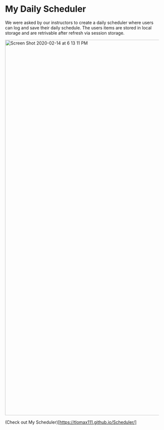 # My Daily Scheduler

We were asked by our instructors to create a daily scheduler where users can log and save their daily schedule. The users items are stored in local storage and are retrivable after refresh via session storage. 


<img width="1228" alt="Screen Shot 2020-02-14 at 6 13 11 PM" src="https://user-images.githubusercontent.com/58192900/74575665-dc983b00-4f55-11ea-8a8a-b01484ae991f.png">


(Check out My Scheduler)[https://tlomax111.github.io/Scheduler/]
